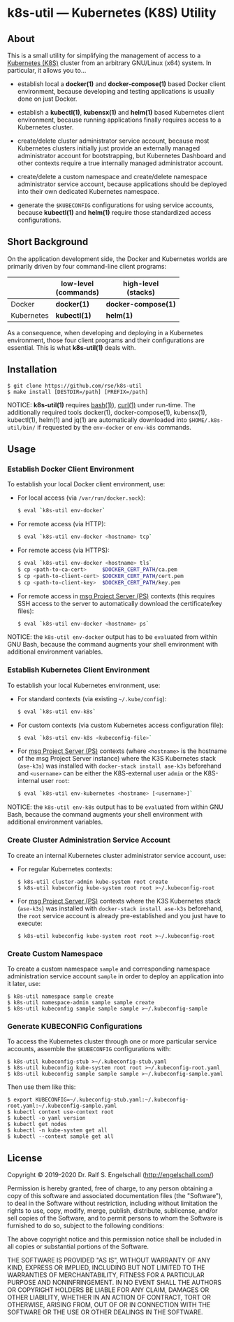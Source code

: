 
k8s-util &mdash; Kubernetes (K8S) Utility
=========================================

About
-----

This is a small utility for simplifying the management of access to a
[Kubernetes (K8S)](https://kubernetes.io) cluster from an arbitrary
GNU/Linux (x64) system. In particular, it allows you to...

- establish local a **docker(1)** and **docker-compose(1)** based Docker client environment,
  because developing and testing applications is usually done on just Docker.

- establish a **kubectl(1)**, **kubensx(1)** and **helm(1)** based Kubernetes client environment,
  because running applications finally requires access to a Kubernetes cluster.

- create/delete cluster administrator service account,
  because most Kubernetes clusters initially just provide an externally
  managed administrator account for bootstrapping, but Kubernetes Dashboard and other
  contexts require a true internally managed administrator account.

- create/delete a custom namespace and
  create/delete namespace administrator service account,
  because applications should be deployed into their own dedicated Kubernetes namespace.

- generate the `$KUBECONFIG` configurations for using service accounts,
  because **kubectl(1)** and **helm(1)** require those standardized access configurations.

Short Background
----------------

On the application development side, the Docker and Kubernetes worlds
are primarily driven by four command-line client programs:

|            | low-level<br/>(commands) | high-level<br/>(stacks) |
|----------- | ------------------------ | ----------------------- |
| Docker     | **docker(1)**            | **docker-compose(1)**   |
| Kubernetes | **kubectl(1)**           | **helm(1)**             |

As a consequence, when developing and deploying in a Kubernetes
environment, those four client programs and their configurations are
essential. This is what **k8s-util(1)** deals with.

Installation
------------

```
$ git clone https://github.com/rse/k8s-util
$ make install [DESTDIR=/path] [PREFIX=/path]
```

NOTICE: **k8s-util(1)** requires
[bash(1)](https://www.gnu.org/software/bash/)),
[curl(1)](https://curl.haxx.se/) under run-time. The additionally
required tools docker(1), docker-compose(1), kubensx(1), kubectl(1), helm(1) and
jq(1) are automatically downloaded into `$HOME/.k8s-util/bin/` if
requested by the `env-docker` or `env-k8s` commands.

Usage
-----

### Establish Docker Client Environment

To establish your local Docker client environment, use:

  - For local access (via `/var/run/docker.sock`):

    ```sh
    $ eval `k8s-util env-docker`
    ```

  - For remote access (via HTTP):

    ```sh
    $ eval `k8s-util env-docker <hostname> tcp`
    ```

  - For remote access (via HTTPS):

    ```sh
    $ eval `k8s-util env-docker <hostname> tls`
    $ cp <path-to-ca-cert>     $DOCKER_CERT_PATH/ca.pem
    $ cp <path-to-client-cert> $DOCKER_CERT_PATH/cert.pem
    $ cp <path-to-client-key>  $DOCKER_CERT_PATH/key.pem
    ```

  - For remote access in [msg Project Server (PS)](https://ps.msg.team/) contexts
    (this requires SSH access to the server to automatically
    download the certificate/key files):

    ```sh
    $ eval `k8s-util env-docker <hostname> ps`
    ```

NOTICE: the `k8s-util env-docker` output has to be `eval`uated from
within GNU Bash, because the command augments your shell environment
with additional environment variables.

### Establish Kubernetes Client Environment

To establish your local Kubernetes environment, use:

  - For standard contexts (via existing `~/.kube/config`):

    ```sh
    $ eval `k8s-util env-k8s`
    ```

  - For custom contexts (via custom Kubernetes access configuration file):

    ```sh
    $ eval `k8s-util env-k8s <kubeconfig-file>`
    ```

  - For [msg Project Server (PS)](https://ps.msg.team/) contexts (where `<hostname>` is the
    hostname of the msg Project Server instance) where the K3S
    Kubernetes stack (`ase-k3s`) was installed with `docker-stack
    install ase-k3s` beforehand and `<username>` can be either the
    K8S-external user `admin` or the K8S-internal user `root`:

    ```sh
    $ eval `k8s-util env-kubernetes <hostname> [<username>]`
    ```

NOTICE: the `k8s-util env-k8s` output has to be `eval`uated from
within GNU Bash, because the command augments your shell environment
with additional environment variables.

### Create Cluster Administration Service Account

To create an internal Kubernetes cluster administrator service account, use:

  - For regular Kubernetes contexts:

    ```
    $ k8s-util cluster-admin kube-system root create
    $ k8s-util kubeconfig kube-system root root >~/.kubeconfig-root
    ```

  - For [msg Project Server (PS)](https://ps.msg.team/) contexts where
    the K3S Kubernetes stack (`ase-k3s`) was installed with `docker-stack
    install ase-k3s` beforehand, the `root` service account is already
    pre-established and you just have to execute:

    ```
    $ k8s-util kubeconfig kube-system root root >~/.kubeconfig-root
    ```

### Create Custom Namespace

To create a custom namespace `sample` and corresponding namespace
administration service account `sample` in order to deploy an
application into it later, use:

```
$ k8s-util namespace sample create
$ k8s-util namespace-admin sample sample create
$ k8s-util kubeconfig sample sample sample >~/.kubeconfig-sample
```

### Generate KUBECONFIG Configurations

To access the Kubernetes cluster through one or more particular
service accounts, assemble the `$KUBECONFIG` configurations with:

```
$ k8s-util kubeconfig-stub >~/.kubeconfig-stub.yaml
$ k8s-util kubeconfig kube-system root root >~/.kubeconfig-root.yaml
$ k8s-util kubeconfig sample sample sample >~/.kubeconfig-sample.yaml
```

Then use them like this:

```
$ export KUBECONFIG=~/.kubeconfig-stub.yaml:~/.kubeconfig-root.yaml:~/.kubeconfig-sample.yaml
$ kubectl context use-context root
$ kubectl -o yaml version
$ kubectl get nodes
$ kubectl -n kube-system get all
$ kubectl --context sample get all
```

License
-------

Copyright &copy; 2019-2020 Dr. Ralf S. Engelschall (http://engelschall.com/)

Permission is hereby granted, free of charge, to any person obtaining
a copy of this software and associated documentation files (the
"Software"), to deal in the Software without restriction, including
without limitation the rights to use, copy, modify, merge, publish,
distribute, sublicense, and/or sell copies of the Software, and to
permit persons to whom the Software is furnished to do so, subject to
the following conditions:

The above copyright notice and this permission notice shall be included
in all copies or substantial portions of the Software.

THE SOFTWARE IS PROVIDED "AS IS", WITHOUT WARRANTY OF ANY KIND,
EXPRESS OR IMPLIED, INCLUDING BUT NOT LIMITED TO THE WARRANTIES OF
MERCHANTABILITY, FITNESS FOR A PARTICULAR PURPOSE AND NONINFRINGEMENT.
IN NO EVENT SHALL THE AUTHORS OR COPYRIGHT HOLDERS BE LIABLE FOR ANY
CLAIM, DAMAGES OR OTHER LIABILITY, WHETHER IN AN ACTION OF CONTRACT,
TORT OR OTHERWISE, ARISING FROM, OUT OF OR IN CONNECTION WITH THE
SOFTWARE OR THE USE OR OTHER DEALINGS IN THE SOFTWARE.

